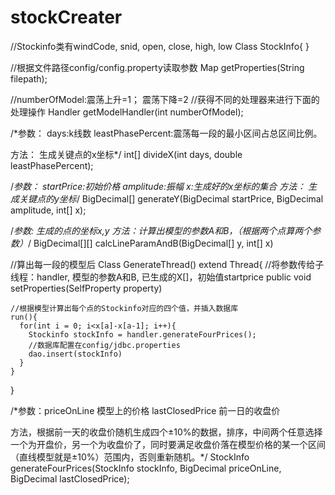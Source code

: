 # stockCreater
  //Stockinfo类有windCode, snid, open, close, high, low
  Class StockInfo{
  }
  
  //根据文件路径config/config.property读取参数
  Map getProperties(String filepath);
  
  //numberOfModel:震荡上升=1； 震荡下降=2
  //获得不同的处理器来进行下面的处理操作
  Handler getModelHandler(int numberOfModel);
  
  
  /*参数：
  days:k线数
  leastPhasePercent:震荡每一段的最小区间占总区间比例。
  
  方法：
  生成关键点的x坐标*/
  int[] divideX(int days, double leastPhasePercent);
  
  
  /*参数：
  startPrice:初始价格
  amplitude:振幅
  x:生成好的x坐标的集合
  方法：
  生成关键点的y坐标*/
  BigDecimal[] generateY(BigDecimal startPrice, BigDecimal amplitude, int[] x);
  
  /*参数:
  生成的点的坐标x,y
  方法：计算出模型的参数A和B，（根据两个点算两个参数）*/
  BigDecimal[][] calcLineParamAndB(BigDecimal[] y, int[] x)


  //算出每一段的模型后
  Class GenerateThread() extend Thread{
    //将参数传给子线程：handler, 模型的参数A和B, 已生成的X[]，初始值startprice 
    public void setProperties(SelfProperty property)
    
    //根据模型计算出每个点的Stockinfo对应的四个值，并插入数据库
    run(){
      for(int i = 0; i<x[a]-x[a-1]; i++){
        Stockinfo stockInfo = handler.generateFourPrices();
        //数据库配置在config/jdbc.properties
        dao.insert(stockInfo)
      }
    }
  }

  /*参数：priceOnLine 模型上的价格
  lastClosedPrice 前一日的收盘价
  
  方法，根据前一天的收盘价随机生成四个±10%的数据，排序，中间两个任意选择一个为开盘价，另一个为收盘价了，同时要满足收盘价落在模型价格的某一个区间（直线模型就是±10%）范围内，否则重新随机。*/
  StockInfo generateFourPrices(StockInfo stockInfo, BigDecimal priceOnLine, BigDecimal lastClosedPrice);

